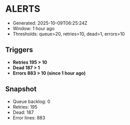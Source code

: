 # ALERTS

- Generated: 2025-10-09T06:25:24Z
- Window: 1 hour ago
- Thresholds: queue>20, retries>10, dead>1, errors>10

## Triggers
- **Retries 195 > 10**
- **Dead 187 > 1**
- **Errors 883 > 10 (since 1 hour ago)**

## Snapshot
- Queue backlog: 0
- Retries: 195
- Dead: 187
- Error lines: 883
